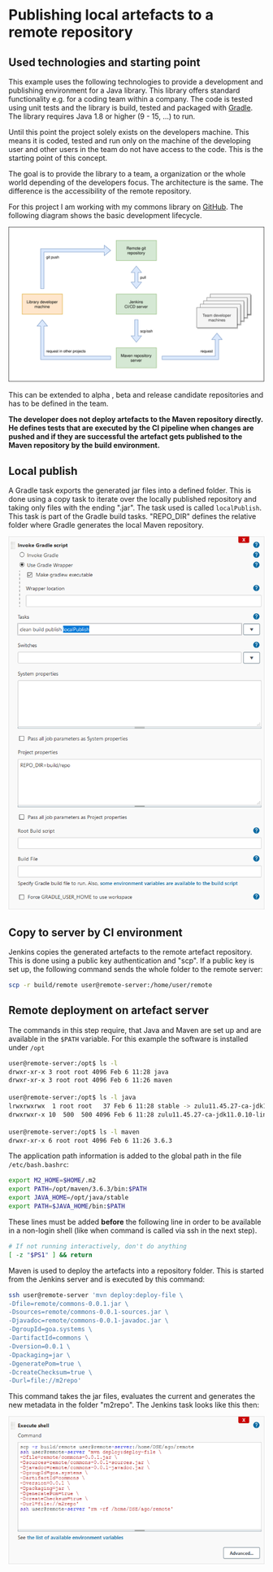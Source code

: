 # Publishing local artefacts to a remote repository

## Used technologies and starting point

This example uses the following technologies to provide a development and publishing environment for a Java library. This library offers standard functionality e.g. for a coding team within a company. The code is tested using unit tests and the library is build, tested and packaged with [Gradle](https://www.gradle.org). The library requires Java 1.8 or higher (9 - 15, ...) to run.

Until this point the project solely exists on the developers machine. This means it is coded, tested and run only on the machine of the developing user and other users in the team do not have access to the code. This is the starting point of this concept.

The goal is to provide the library to a team, a organization or the whole world depending of the developers focus. The architecture is the same. The difference is the accessibility of the remote repository.

For this project I am working with my commons library on [GitHub](https://github.com/andreasgottardi/goa.systems.commons). The following diagram shows the basic development lifecycle.

![Development lifecycle](artefactpublish1.svg)

This can be extended to alpha , beta  and release candidate repositories and has to be defined in the team.

**The developer does not deploy artefacts to the Maven repository directly. He defines tests that are executed by the CI pipeline when changes are pushed and if they are successful the artefact gets published to the Maven repository by the build environment.**

## Local publish

A Gradle task exports the generated jar files into a defined folder. This is done using a copy task to iterate over the locally published repository and taking only files with the ending ".jar". The task used is called ```localPublish```. This task is part of the Gradle build tasks. "REPO_DIR" defines the relative folder where Gradle generates the local Maven repository.

![Jenkins build task to get jar files](artefactpublish2.png)

## Copy to server by CI environment

Jenkins copies the generated artefacts to the remote artefact repository. This is done using a public key authentication and "scp". If a public key is set up, the following command sends the whole folder to the remote server:

```bash
scp -r build/remote user@remote-server:/home/user/remote
```

## Remote deployment on artefact server

The commands in this step require, that Java and Maven are set up and are available in the ```$PATH``` variable. For this example the software is installed under ```/opt```

```bash
user@remote-server:/opt$ ls -l
drwxr-xr-x 3 root root 4096 Feb 6 11:28 java
drwxr-xr-x 3 root root 4096 Feb 6 11:26 maven

user@remote-server:/opt$ ls -l java
lrwxrwxrwx  1 root root   37 Feb 6 11:28 stable -> zulu11.45.27-ca-jdk11.0.10-linux_x64/
drwxrwxr-x 10  500  500 4096 Feb 6 11:28 zulu11.45.27-ca-jdk11.0.10-linux_x64

user@remote-server:/opt$ ls -l maven
drwxr-xr-x 6 root root 4096 Feb 6 11:26 3.6.3
```

The application path information is added to the global path in the file ```/etc/bash.bashrc```:

```bash
export M2_HOME=$HOME/.m2
export PATH=/opt/maven/3.6.3/bin:$PATH
export JAVA_HOME=/opt/java/stable
export PATH=$JAVA_HOME/bin:$PATH
```

These lines must be added **before** the following line in order to be available in a non-login shell (like when command is called via ssh in the next step).

```bash
# If not running interactively, don't do anything
[ -z "$PS1" ] && return
```

Maven is used to deploy the artefacts into a repository folder. This is started from the Jenkins server and is executed by this command:

```bash
ssh user@remote-server 'mvn deploy:deploy-file \
-Dfile=remote/commons-0.0.1.jar \
-Dsources=remote/commons-0.0.1-sources.jar \
-Djavadoc=remote/commons-0.0.1-javadoc.jar \
-DgroupId=goa.systems \
-DartifactId=commons \
-Dversion=0.0.1 \
-Dpackaging=jar \
-DgeneratePom=true \
-DcreateChecksum=true \
-Durl=file://m2repo'
```

This command takes the jar files, evaluates the current and generates the new metadata in the folder "m2repo". The Jenkins task looks like this then:

![Jenkins task](artefactpublish3.png)
